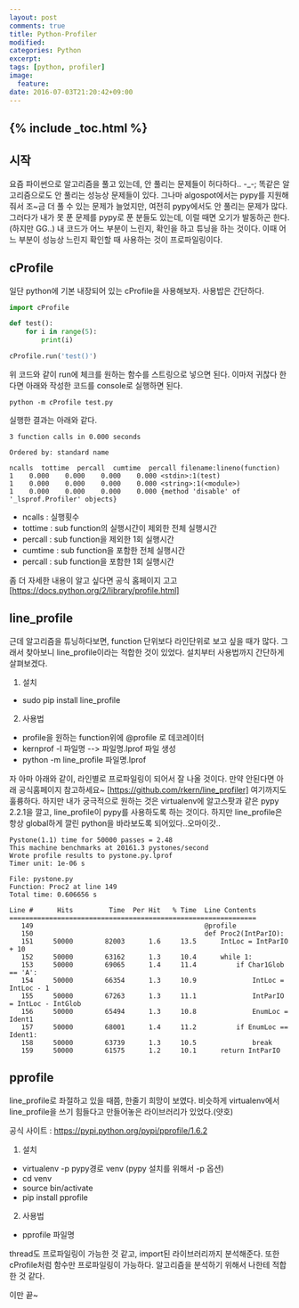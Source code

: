 ```yaml
---
layout: post
comments: true
title: Python-Profiler
modified:
categories: Python
excerpt:
tags: [python, profiler]
image:
  feature:
date: 2016-07-03T21:20:42+09:00
---
```


{% include _toc.html %}
---

## 시작
요즘 파이썬으로 알고리즘을 풀고 있는데, 안 풀리는 문제들이 허다하다.. -_-;
똑같은 알고리즘으로도 안 풀리는 성능상 문제들이 있다.
그나마 algospot에서는 pypy를 지원해줘서 조~금 더 풀 수 있는 문제가 늘었지만,
여전히 pypy에서도 안 풀리는 문제가 많다.
그러다가 내가 못 푼 문제를 pypy로 푼 분들도 있는데, 이럴 때면 오기가 발동하곤 한다.(하지만 GG..)
내 코드가 어느 부분이 느린지, 확인을 하고 튜닝을 하는 것이다.
이때 어느 부분이 성능상 느린지 확인할 때 사용하는 것이 프로파일링이다.

## cProfile
일단 python에 기본 내장되어 있는 cProfile을 사용해보자.
사용밥은 간단하다.

~~~ python
import cProfile

def test():
    for i in range(5):
        print(i)

cProfile.run('test()')
~~~

위 코드와 같이 run에 체크를 원하는 함수를 스트링으로 넣으면 된다.
이마저 귀찮다 한다면 아래와 작성한 코드를 console로 실행하면 된다.

~~~
python -m cProfile test.py
~~~

실행한 결과는 아래와 같다.

~~~
3 function calls in 0.000 seconds

Ordered by: standard name

ncalls  tottime  percall  cumtime  percall filename:lineno(function)
1    0.000    0.000    0.000    0.000 <stdin>:1(test)
1    0.000    0.000    0.000    0.000 <string>:1(<module>)
1    0.000    0.000    0.000    0.000 {method 'disable' of '_lsprof.Profiler' objects}
~~~

* ncalls : 실행횟수
* tottime : sub function의 실행시간이 제외한 전체 실행시간
* percall : sub function을 제외한 1회 실행시간
* cumtime : sub function을 포함한 전체 실행시간
* percall : sub function을 포함한 1회 실행시간

좀 더 자세한 내용이 알고 싶다면 공식 홈페이지 고고
[https://docs.python.org/2/library/profile.html]


## line_profile
근데 알고리즘을 튜닝하다보면, function 단위보다 라인단위로 보고 싶을 때가 많다.
그래서 찾아보니 line_profile이라는 적합한 것이 있었다.
설치부터 사용법까지 간단하게 살펴보겠다.

1. 설치
- sudo pip install line_profile

2. 사용법
- profile을 원하는 function위에 @profile 로 데코레이터
- kernprof -l 파일명 --> 파일명.lprof 파일 생성
- python -m line_profile 파일명.lprof

자 아마 아래와 같이, 라인별로 프로파일링이 되어서 잘 나올 것이다.
만약 안된다면 아래 공식홈페이지 참고하세요~
[https://github.com/rkern/line_profiler]
여기까지도 훌륭하다.
하지만 내가 궁극적으로 원하는 것은 virtualenv에 알고스팟과 같은 pypy 2.2.1을 깔고,
line_profile이 pypy를 사용하도록 하는 것이다.
하지만 line_profile은 항상 global하게 깔린 python을 바라보도록 되어있다..오마이갓..


~~~
Pystone(1.1) time for 50000 passes = 2.48
This machine benchmarks at 20161.3 pystones/second
Wrote profile results to pystone.py.lprof
Timer unit: 1e-06 s

File: pystone.py
Function: Proc2 at line 149
Total time: 0.606656 s

Line #      Hits         Time  Per Hit   % Time  Line Contents
==============================================================
   149                                           @profile
   150                                           def Proc2(IntParIO):
   151     50000        82003      1.6     13.5      IntLoc = IntParIO + 10
   152     50000        63162      1.3     10.4      while 1:
   153     50000        69065      1.4     11.4          if Char1Glob == 'A':
   154     50000        66354      1.3     10.9              IntLoc = IntLoc - 1
   155     50000        67263      1.3     11.1              IntParIO = IntLoc - IntGlob
   156     50000        65494      1.3     10.8              EnumLoc = Ident1
   157     50000        68001      1.4     11.2          if EnumLoc == Ident1:
   158     50000        63739      1.3     10.5              break
   159     50000        61575      1.2     10.1      return IntParIO
~~~

## pprofile
line_profile로 좌절하고 있을 때쯤, 한줄기 희망이 보였다.
비슷하게 virtualenv에서 line_profile을 쓰기 힘들다고 만들어놓은 라이브러리가 있었다.(얏호)

공식 사이트 : <https://pypi.python.org/pypi/pprofile/1.6.2>

1. 설치
- virtualenv -p pypy경로 venv (pypy 설치를 위해서 -p 옵션)
- cd venv
- source bin/activate
- pip install pprofile

2. 사용법
- pprofile 파일명

thread도 프로파일링이 가능한 것 같고, import된 라이브러리까지 분석해준다.
또한 cProfile처럼 함수만 프로파일링이 가능하다.
알고리즘을 분석하기 위해서 나한테 적합한 것 같다.


이만 끝~
